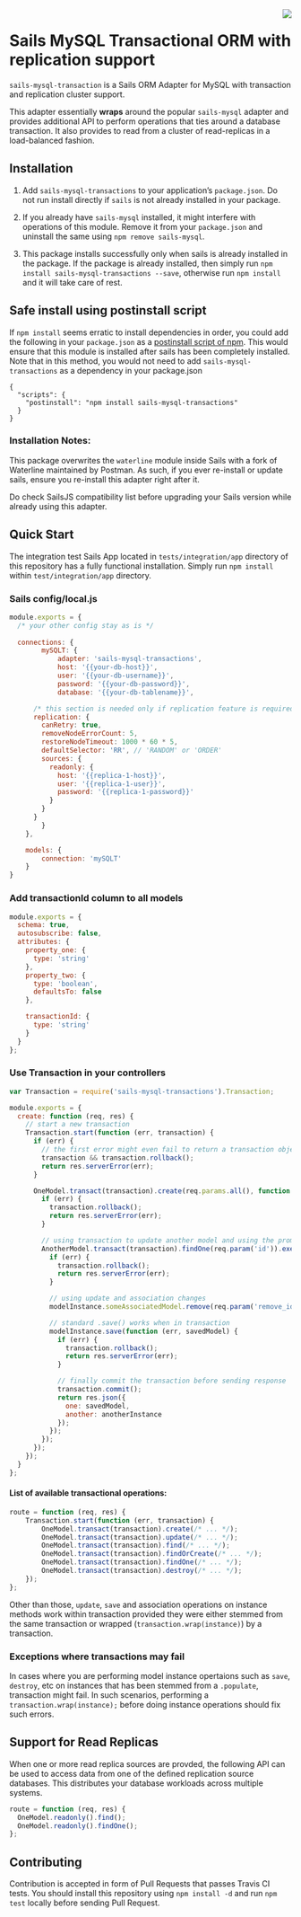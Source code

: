 <img src="https://travis-ci.org/postmanlabs/sails-mysql-transactions.svg?branch=master" align="right" />

# Sails MySQL Transactional ORM with replication support

`sails-mysql-transaction` is a Sails ORM Adapter for MySQL with transaction and replication cluster support.

This adapter essentially __wraps__ around the popular `sails-mysql` adapter and provides additional API to perform 
operations that ties around a database transaction. It also provides to read from a cluster of read-replicas in a
load-balanced fashion.

## Installation

1. Add `sails-mysql-transactions` to your application’s `package.json`. Do not run install directly if `sails` is not 
already installed in your package.


2. If you already have `sails-mysql` installed, it might interfere with operations of this module. Remove it from your 
`package.json` and uninstall the same using `npm remove sails-mysql`.

3. This package installs successfully only when sails is already installed in the package. If the package is already
installed, then simply run `npm install sails-mysql-transactions --save`, otherwise run `npm install` and it will take
care of rest.

## Safe install using postinstall script

If `npm install` seems erratic to install dependencies in order, you could add the following in your `package.json` as 
a [postinstall script of npm](https://docs.npmjs.com/misc/scripts). This would ensure that this module is installed after 
sails has been completely installed. Note that in this method, you would not need to add `sails-mysql-transactions` as a 
dependency in your package.json

```
{
  "scripts": {
    "postinstall": "npm install sails-mysql-transactions"
  }
}
```

### Installation Notes:

This package overwrites the `waterline` module inside Sails with a fork of Waterline maintained by Postman. As such, 
if you ever re-install or update sails, ensure you re-install this adapter right after it. 

Do check SailsJS compatibility list before upgrading your Sails version while already using this adapter.

## Quick Start

The integration test Sails App located in `tests/integration/app` directory of this repository has a fully functional
installation. Simply run `npm install` within `test/integration/app` directory.

### Sails config/local.js

```js
module.exports = {
  /* your other config stay as is */
  
  connections: {
		mySQLT: {
			adapter: 'sails-mysql-transactions',
			host: '{{your-db-host}}',
			user: '{{your-db-username}}',
			password: '{{your-db-password}}',
			database: '{{your-db-tablename}}',

      /* this section is needed only if replication feature is required */
      replication: {
        canRetry: true,
        removeNodeErrorCount: 5,
        restoreNodeTimeout: 1000 * 60 * 5,
        defaultSelector: 'RR', // 'RANDOM' or 'ORDER'
        sources: { 
          readonly: {
            host: '{{replica-1-host}}',
            user: '{{replica-1-user}}',
            password: '{{replica-1-password}}'
          }
        }
      }
		}
	},

	models: {
		connection: 'mySQLT'
	}
}
```

### Add transactionId column to all models

```js
module.exports = {
  schema: true,
  autosubscribe: false,
  attributes: {
    property_one: {
      type: 'string'
    },
    property_two: {
      type: 'boolean',
      defaultsTo: false
    },

    transactionId: {
      type: 'string'
    }
  }
};
```

### Use Transaction in your controllers

```javascript
var Transaction = require('sails-mysql-transactions').Transaction;

module.exports = {
  create: function (req, res) {
    // start a new transaction
    Transaction.start(function (err, transaction) {
      if (err) {
        // the first error might even fail to return a transaction object, so double-check.
        transaction && transaction.rollback();
        return res.serverError(err);
      }

      OneModel.transact(transaction).create(req.params.all(), function (err, modelInstance) {
        if (err) {
          transaction.rollback();
          return res.serverError(err);
        }

        // using transaction to update another model and using the promises architecture
        AnotherModel.transact(transaction).findOne(req.param('id')).exec(function (err, anotherInstance) {
          if (err) {
            transaction.rollback();
            return res.serverError(err);
          }

          // using update and association changes
          modelInstance.someAssociatedModel.remove(req.param('remove_id'));

          // standard .save() works when in transaction
          modelInstance.save(function (err, savedModel) {
            if (err) {
              transaction.rollback();
              return res.serverError(err);
            }

            // finally commit the transaction before sending response
            transaction.commit();
            return res.json({
              one: savedModel,
              another: anotherInstance
            });
          });
        });
      });
    });
  }
};
```

#### List of available transactional operations:

```javascript
route = function (req, res) {
	Transaction.start(function (err, transaction) {
		OneModel.transact(transaction).create(/* ... */);
		OneModel.transact(transaction).update(/* ... */);
		OneModel.transact(transaction).find(/* ... */);
		OneModel.transact(transaction).findOrCreate(/* ... */);
		OneModel.transact(transaction).findOne(/* ... */);
		OneModel.transact(transaction).destroy(/* ... */);
	});
};
```

Other than those, `update`, `save` and association operations on instance methods work within transaction provided they
were either stemmed from the same transaction or wrapped (`transaction.wrap(instance)`) by a transaction.


### Exceptions where transactions may fail

In cases where you are performing model instance opertaions such as `save`, `destroy`, etc on instances that has been
stemmed from a `.populate`, transaction might fail. In such scenarios, performing a `transaction.wrap(instance);` before
doing instance operations should fix such errors.


## Support for Read Replicas

When one or more read replica sources are provded, the following API can be used to access data from one of the defined
replication source databases. This distributes your database workloads across multiple systems.

```javascript
route = function (req, res) {
  OneModel.readonly().find();
  OneModel.readonly().findOne();
};
```


## Contributing

Contribution is accepted in form of Pull Requests that passes Travis CI tests. You should install this repository using
`npm install -d` and run `npm test` locally before sending Pull Request.